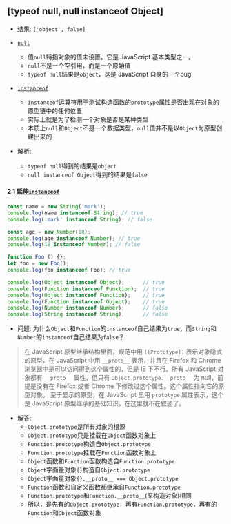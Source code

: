 ## [typeof null, null instanceof Object]
+ 结果: `['object', false]`
+ [`null`](https://developer.mozilla.org/zh-CN/docs/Web/JavaScript/Reference/Global_Objects/null)
  + 值`null`特指对象的值未设置。它是 JavaScript 基本类型之一。
  + `null`不是一个空引用，而是一个原始值
  + `typeof null`结果是`object`，这是 JavaScript 自身的一个bug
+ [`instanceof`](https://developer.mozilla.org/zh-CN/docs/Web/JavaScript/Reference/Operators/instanceof)
  + `instanceof`运算符用于测试构造函数的`prototype`属性是否出现在对象的原型链中的任何位置
  + 实际上就是为了检测一个对象是否是某种类型
  + 本质上`null`和`Object`不是一个数据类型，`null`值并不是以`Object`为原型创建出来的

+ 解析:
  + `typeof null`得到的结果是`object`
  + `null instanceof Object`得到的结果是`false`

#### 2.1 [延伸`instanceof`](https://www.ibm.com/developerworks/cn/web/1306_jiangjj_jsinstanceof/index.html)

```javascript
const name = new String('mark');
console.log(name instanceof String); // true
console.log('mark' instanceof String); // false

const age = new Number(18);
console.log(age instanceof Number); // true
console.log(18 instanceof Number); // false

function Foo () {};
let foo = new Foo();
console.log(foo instanceof Foo); // true

console.log(Object instanceof Object);      // true
console.log(Function instanceof Function);  // true
console.log(Object instanceof Function);    // true
console.log(Function instanceof Object);    // true
console.log(Number instanceof Number);      // false
console.log(String instanceof String);      // false
```
+ 问题: 为什么`Object`和`Function`的`instanceof`自己结果为`true`，而`String`和`Number`的`instanceof`自己结果为`false`？

> 在 JavaScript 原型继承结构里面，规范中用 ``[[Prototype]]`` 表示对象隐式的原型，在 JavaScript 中用 `__proto__` 表示，并且在 Firefox 和 Chrome 浏览器中是可以访问得到这个属性的，但是 IE 下不行。所有 JavaScript 对象都有 `__proto__` 属性，但只有 `Object.prototype.__proto__` 为 null，前提是没有在 Firefox 或者 Chrome 下修改过这个属性。这个属性指向它的原型对象。 至于显示的原型，在 JavaScript 里用 `prototype` 属性表示，这个是 JavaScript 原型继承的基础知识，在这里就不在叙述了。

+ 解答:
  + `Object.prototype`是所有对象的根源
  + `Object.prototype`只是挂载在`Object`函数对象上
  + `Function.prototype`构造自`Object.prototype`
  + `Function.prototype`挂载在`Function`函数对象上
  + `Object`函数和`Function`函数构造自`Function.prototype`
  + `Object`字面量对象`{}`构造自`Object.prototype`
  + `Object`字面量对象`{}.__proto__ === Object.prototype`
  + `Function`函数和自定义函数都继承自`Function.prototype`
  + `Function.prototype`和`Function.__proto__`(原构造对象)相同
  + 所以，是先有的`Object.prototype`，再有`Function.prototype`，再有的`Function`和`Object`函数对象  
